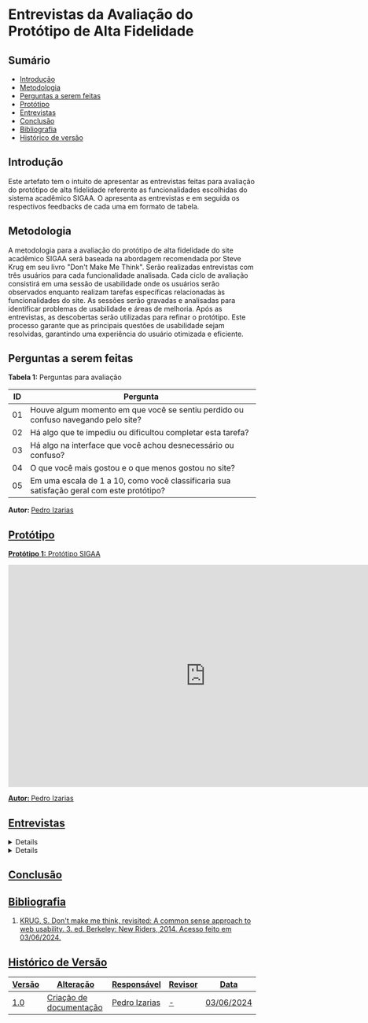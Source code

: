 # Entrevistas da Avaliação do Protótipo de Alta Fidelidade

## Sumário
* [Introdução](#Introdução)
* [Metodologia](#Metodologia)
* [Perguntas a serem feitas](#Perguntas-a-serem-feitas)
* [Protótipo](#Protótipo)
* [Entrevistas](#Entrevistas)
* [Conclusão](#Conclusão)
* [Bibliografia](#Bibliografia)
* [Histórico de versão](#Histórico-de-versão)

## Introdução
Este artefato tem o intuito de apresentar as entrevistas feitas para avaliação do protótipo de alta fidelidade referente as funcionalidades escolhidas
do sistema acadêmico SIGAA. O apresenta as entrevistas e em seguida os respectivos feedbacks de cada uma em formato de tabela.

## Metodologia 

A metodologia para a avaliação do protótipo de alta fidelidade do site acadêmico SIGAA será baseada na abordagem recomendada por Steve Krug 
em seu livro "Don't Make Me Think". Serão realizadas entrevistas com três usuários para cada funcionalidade analisada. Cada ciclo de avaliação 
consistirá em uma sessão de usabilidade onde os usuários serão observados enquanto realizam tarefas específicas relacionadas às 
funcionalidades do site. As sessões serão gravadas e analisadas para identificar problemas de usabilidade e 
áreas de melhoria. Após as entrevistas, as descobertas serão utilizadas para refinar o protótipo. Este processo garante que as principais 
questões de usabilidade sejam resolvidas, garantindo uma experiência do usuário otimizada e eficiente.

## Perguntas a serem feitas

**Tabela 1:** Perguntas para avaliação

|ID|Pergunta|
|--|---|
|01|Houve algum momento em que você se sentiu perdido ou confuso navegando pelo site?|
|02|Há algo que te impediu ou dificultou completar esta tarefa?|
|03|Há algo na interface que você achou desnecessário ou confuso?|
|04|O que você mais gostou e o que menos gostou no site?|
|05|Em uma escala de 1 a 10, como você classificaria sua satisfação geral com este protótipo?|

<b> Autor: </b> <a href="https://github.com/Izarias">Pedro Izarias

## Protótipo 

**Protótipo 1:**  Protótipo SIGAA

<iframe style="border: 1px solid rgba(0, 0, 0, 0.1);" width="800" height="450" src="https://www.figma.com/embed?embed_host=share&url=https%3A%2F%2Fwww.figma.com%2Fproto%2F3Qt3vMB1AUpiALPp5dQCLG%2FPrototipo-SIGAA%3Fnode-id%3D7-862%26t%3DxobtamRuuTa4jGEU-1%26scaling%3Dscale-down%26content-scaling%3Dfixed%26page-id%3D7%253A860%26starting-point-node-id%3D7%253A862" allowfullscreen></iframe>

<b> Autor: </b> <a href="https://github.com/Izarias">Pedro Izarias

## Entrevistas

<details>
<summary size="20"><b> Funcionalidade de Realizar Matrícula: Pedro Izarias </b></summary> 

**Video 1:** Avaliação feita com Erika Iwakiri

<iframe width="848" height="480" src="https://www.youtube.com/embed/rEr8jfApXGA" title="" frameborder="0" allow="accelerometer; autoplay; clipboard-write; encrypted-media; gyroscope; picture-in-picture; web-share" referrerpolicy="strict-origin-when-cross-origin" allowfullscreen></iframe>

<b> Autor: </b> <a href="https://github.com/Izarias">Pedro Izarias

**Tabela 2:** Respostas para avaliação

|ID|Pergunta|Resposta|
|--|---|---|
|01|Houve algum momento em que você se sentiu perdido ou confuso navegando pelo site?|Não, foi bem fácil de navegar e não precisei buscar ajuda.|
|02|Há algo que te impediu ou dificultou completar esta tarefa?|Não, não teve nada que me impediu ou dificultou.|
|03|Há algo na interface que você achou desnecessário ou confuso?|Não, tudo o que estava na interface era o que precisava estar e as informações foram diretas e essênciais.|
|04|O que você mais gostou e o que menos gostou no site?|O site está bem moderno, as palhetas de cores estão boas e não tem nenhum código confuso na interface, por exemplo o código das aulas que no sigaa seria 2M34, não preciso buscar ajuda para interpretar, já está no formato normal de horas. |
|05|Em uma escala de 1 a 10, como você classificaria sua satisfação geral com este protótipo?|Acho que 10 porque nós precisamos de uma mudança no SIGAA e essa interface é uma mudança nova mais bem moderna e fácil de navegar.|

<b> Autor: </b> <a href="https://github.com/Izarias">Pedro Izarias

</details>

<details>
<summary size="20"><b> Funcionalidades de Estágio e Bolsas: Iago e Bruno </b></summary> 

**Video 2:** Avaliação feita com Elder

<iframe width="853" height="480" src="https://www.youtube.com/embed/TX6qV-nLwuQ" title="Entrevista prototipo alta fidelidade - SIGAA  - IHC" frameborder="0" allow="accelerometer; autoplay; clipboard-write; encrypted-media; gyroscope; picture-in-picture; web-share" referrerpolicy="strict-origin-when-cross-origin" allowfullscreen></iframe>

<b> Autores: </b> <a href="https://github.com/brunocva">Iago Passaglia e Bruno Araújo

**Tabela 3:** Respostas para avaliação com Elder

|ID|Pergunta|Resposta|
|--|---|---|
|01|Houve algum momento em que você se sentiu perdido ou confuso navegando pelo site?|Não, o site está bem ergonomico e deu para encontrar tudo bem fácil e rápido e bem sinalizado.|
|02|Há algo que te impediu ou dificultou completar esta tarefa?|Não.|
|03|Há algo na interface que você achou desnecessário ou confuso?|Não, achei bem tranquilo de mexer.|
|04|O que você mais gostou e o que menos gostou no site?|O que mais gostei foi a facilidade de acesso que era o que eu queria, pelo próprio menu, conseguir navegar e chegar onde eu queria e talvez o que menos gostei foi ter que usar muitos cliques. |
|05|Em uma escala de 1 a 10, como você classificaria sua satisfação geral com este protótipo?| Eu acho que um 8 ou 9. |

<b> Autores: </b> <a href="https://github.com/brunocva">Iago Passaglia e Bruno Araújo

**Video 3:** Avaliação feita com Melina

<iframe width="853" height="480" src="https://www.youtube.com/embed/Pk0LIAXK87U" title="Entrevista Melina - Prototipo de alta fidelidade IHC - grupo 2" frameborder="0" allow="accelerometer; autoplay; clipboard-write; encrypted-media; gyroscope; picture-in-picture; web-share" referrerpolicy="strict-origin-when-cross-origin" allowfullscreen></iframe>

<b> Autores: </b> <a href="https://github.com/brunocva">Iago Passaglia e Bruno Araújo

**Tabela 4:** Respostas para avaliação com Melina

|ID|Pergunta|Resposta|
|--|---|---|
|01|Houve algum momento em que você se sentiu perdido ou confuso navegando pelo site?|Não, achei tudo bem intuitivo e bem fácil de achar e bem setorizadas as informações. |
|02|Há algo que te impediu ou dificultou completar esta tarefa?|Não.|
|03|Há algo na interface que você achou desnecessário ou confuso?|Não|
|04|O que você mais gostou e o que menos gostou no site?| Gostei que ele estava bem simplificado, intuitivo e com as caixar separadas com cada assunto e não teve nada que não gostei. |
|05|Em uma escala de 1 a 10, como você classificaria sua satisfação geral com este protótipo?|9 ou 10 porque sou uma pessoa que costuma ter dificuldades com sites e achei bem fácil, só ter tempo para ler as informações.|

<b> Autores: </b> <a href="https://github.com/brunocva">Iago Passaglia e Bruno Araújo

</details>

## Conclusão

## Bibliografia

1. KRUG, S. Don't make me think, revisited: A common sense approach to web usability. 3. ed. Berkeley: New Riders, 2014. Acesso feito em 03/06/2024.

## Histórico de Versão

| Versão | Alteração                                                    | Responsável     | Revisor       | Data       |
| ------ | ------------------------------------------------------------ | --------------- | ------------- | ---------- |
| 1.0    | Criação de documentação                                      | Pedro Izarias   | -  | 03/06/2024 |

